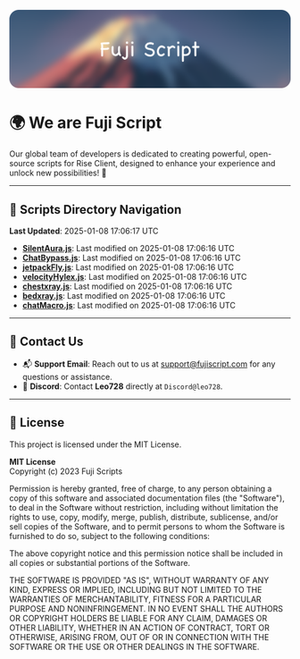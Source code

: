 ![Banner](.github/b.webp)

# 🌍 **We are Fuji Script**

Our global team of developers is dedicated to creating powerful, open-source scripts for Rise Client, designed to enhance your experience and unlock new possibilities! 🌟

---
<!-- SCRIPTS_NAVIGATION_START -->
## 📂 **Scripts Directory Navigation**

**Last Updated**: 2025-01-08 17:06:17 UTC

- **[SilentAura.js](scripts/SilentAura.js)**: Last modified on 2025-01-08 17:06:16 UTC
- **[ChatBypass.js](scripts/ChatBypass.js)**: Last modified on 2025-01-08 17:06:16 UTC
- **[jetpackFly.js](scripts/jetpackFly.js)**: Last modified on 2025-01-08 17:06:16 UTC
- **[velocityHylex.js](scripts/velocityHylex.js)**: Last modified on 2025-01-08 17:06:16 UTC
- **[chestxray.js](scripts/chestxray.js)**: Last modified on 2025-01-08 17:06:16 UTC
- **[bedxray.js](scripts/bedxray.js)**: Last modified on 2025-01-08 17:06:16 UTC
- **[chatMacro.js](scripts/chatMacro.js)**: Last modified on 2025-01-08 17:06:16 UTC

<!-- SCRIPTS_NAVIGATION_END -->

---

## 💬 **Contact Us**  
- 📬 **Support Email**: Reach out to us at [support@fujiscript.com](mailto:support@fujiscript.com) for any questions or assistance.  
- 💬 **Discord**: Contact **Leo728** directly at `Discord@leo728`.

---

## 📜 **License**

This project is licensed under the MIT License.  

**MIT License**  
Copyright (c) 2023 Fuji Scripts  

Permission is hereby granted, free of charge, to any person obtaining a copy of this software and associated documentation files (the "Software"), to deal in the Software without restriction, including without limitation the rights to use, copy, modify, merge, publish, distribute, sublicense, and/or sell copies of the Software, and to permit persons to whom the Software is furnished to do so, subject to the following conditions:  

The above copyright notice and this permission notice shall be included in all copies or substantial portions of the Software.  

THE SOFTWARE IS PROVIDED "AS IS", WITHOUT WARRANTY OF ANY KIND, EXPRESS OR IMPLIED, INCLUDING BUT NOT LIMITED TO THE WARRANTIES OF MERCHANTABILITY, FITNESS FOR A PARTICULAR PURPOSE AND NONINFRINGEMENT. IN NO EVENT SHALL THE AUTHORS OR COPYRIGHT HOLDERS BE LIABLE FOR ANY CLAIM, DAMAGES OR OTHER LIABILITY, WHETHER IN AN ACTION OF CONTRACT, TORT OR OTHERWISE, ARISING FROM, OUT OF OR IN CONNECTION WITH THE SOFTWARE OR THE USE OR OTHER DEALINGS IN THE SOFTWARE.  
